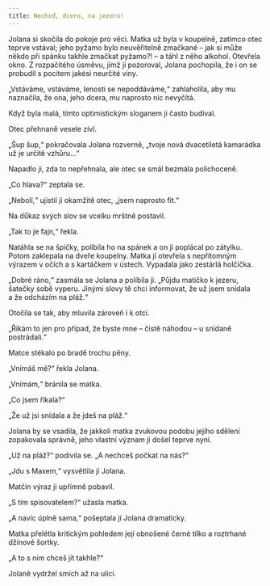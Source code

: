 ```yaml
---
title: Nechoď, dcero, na jezero!
---
```


Jolana si skočila do pokoje pro věci. Matka už byla v koupelně, zatímco otec teprve vstával; jeho pyžamo bylo neuvěřitelně zmačkané – jak si může někdo při spánku takhle zmačkat pyžamo?! – a táhl z něho alkohol. Otevřela okno. Z rozpačitého úsměvu, jímž ji pozoroval, Jolana pochopila, že i on se probudil s pocitem jakési neurčité viny.

„Vstáváme, vstáváme, lenosti se nepoddáváme,“ zahlaholila, aby mu naznačila, že ona, jeho dcera, mu naprosto nic nevyčítá.

Když byla malá, tímto optimistickým sloganem ji často budíval.

Otec přehnaně vesele zívl.

„Šup šup,“ pokračovala Jolana rozverně, „tvoje nová dvacetiletá kamarádka už je určitě vzhůru…“

Napadlo ji, zda to nepřehnala, ale otec se smál bezmála polichoceně.

„Co hlava?“ zeptala se.

„Nebolí,“ ujistil ji okamžitě otec, „jsem naprosto fit.“

Na důkaz svých slov se vcelku mrštně postavil.

„Tak to je fajn,“ řekla.

Natáhla se na špičky, políbila ho na spánek a on ji poplácal po zátylku. Potom zaklepala na dveře koupelny. Matka jí otevřela s nepřítomným výrazem v očích a s kartáčkem v ústech. Vypadala jako zestárlá holčička.

„Dobré ráno,“ zasmála se Jolana a políbila ji. „Půjdu matičko k jezeru, šatečky sobě vyperu. Jinými slovy tě chci informovat, že už jsem snídala a že odcházím na pláž.“

Otočila se tak, aby mluvila zároveň i k otci.

„Říkám to jen pro případ, že byste mne – čistě náhodou – u snídaně postrádali.“

Matce stékalo po bradě trochu pěny.

„Vnímáš mě?“ řekla Jolana.

„Vnímám,“ bránila se matka.

„Co jsem říkala?“

„Že už jsi snídala a že jdeš na pláž.“

Jolana by se vsadila, že jakkoli matka zvukovou podobu jejího sdělení zopakovala správně, jeho vlastní význam jí došel teprve nyní.

„Už na pláž?“ podivila se. „A nechceš počkat na nás?“

„Jdu s Maxem,“ vysvětlila jí Jolana.

Matčin výraz ji upřímně pobavil.

„S tím spisovatelem?“ užasla matka.

„A navíc úplně sama,“ pošeptala jí Jolana dramaticky.

Matka přelétla kritickým pohledem její obnošené černé tílko a roztrhané džínové šortky.

„A to s ním chceš jít takhle?“

Jolaně vydržel smích až na ulici.
